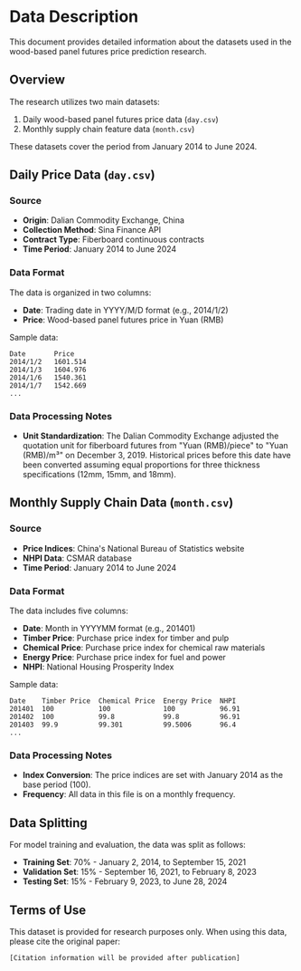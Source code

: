 # Data Description

This document provides detailed information about the datasets used in the wood-based panel futures price prediction research.

## Overview

The research utilizes two main datasets:
1. Daily wood-based panel futures price data (`day.csv`)
2. Monthly supply chain feature data (`month.csv`)

These datasets cover the period from January 2014 to June 2024.

## Daily Price Data (`day.csv`)

### Source
- **Origin**: Dalian Commodity Exchange, China
- **Collection Method**: Sina Finance API
- **Contract Type**: Fiberboard continuous contracts
- **Time Period**: January 2014 to June 2024

### Data Format
The data is organized in two columns:
- **Date**: Trading date in YYYY/M/D format (e.g., 2014/1/2)
- **Price**: Wood-based panel futures price in Yuan (RMB)

Sample data:
```
Date       Price
2014/1/2   1601.514
2014/1/3   1604.976
2014/1/6   1540.361
2014/1/7   1542.669
...
```

### Data Processing Notes
- **Unit Standardization**: The Dalian Commodity Exchange adjusted the quotation unit for fiberboard futures from "Yuan (RMB)/piece" to "Yuan (RMB)/m³" on December 3, 2019. Historical prices before this date have been converted assuming equal proportions for three thickness specifications (12mm, 15mm, and 18mm).


## Monthly Supply Chain Data (`month.csv`)

### Source
- **Price Indices**: China's National Bureau of Statistics website
- **NHPI Data**: CSMAR database
- **Time Period**: January 2014 to June 2024

### Data Format
The data includes five columns:
- **Date**: Month in YYYYMM format (e.g., 201401)
- **Timber Price**: Purchase price index for timber and pulp
- **Chemical Price**: Purchase price index for chemical raw materials
- **Energy Price**: Purchase price index for fuel and power
- **NHPI**: National Housing Prosperity Index

Sample data:
```
Date    Timber Price  Chemical Price  Energy Price  NHPI
201401  100           100             100           96.91
201402  100           99.8            99.8          96.91
201403  99.9          99.301          99.5006       96.4
...
```

### Data Processing Notes
- **Index Conversion**: The price indices are set with January 2014 as the base period (100).
- **Frequency**: All data in this file is on a monthly frequency.

## Data Splitting

For model training and evaluation, the data was split as follows:
- **Training Set**: 70% - January 2, 2014, to September 15, 2021
- **Validation Set**: 15% - September 16, 2021, to February 8, 2023
- **Testing Set**: 15% - February 9, 2023, to June 28, 2024

## Terms of Use

This dataset is provided for research purposes only. When using this data, please cite the original paper:

```
[Citation information will be provided after publication]
```
